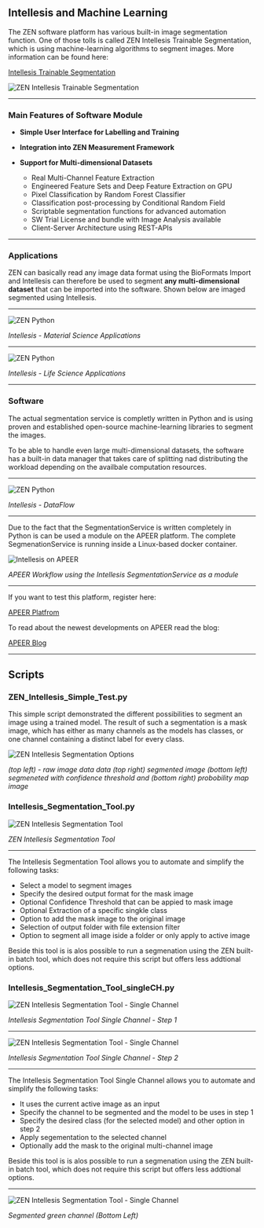 ## Intellesis and Machine Learning

The ZEN software platform has various built-in image segmentation function. One of those tolls is called ZEN Intellesis Trainable Segmentation, which is using machine-learning algorithms to segment images. More information can be found here:


[Intellesis Trainable Segmentation](https://www.zeiss.com/microscopy/int/website/landingpages/zen-intellesis.html)

![ZEN Intellesis Trainable Segmentation](/Images/ZEN_Intellesis_Cover.png)

***

### Main Features of Software Module

* **Simple User Interface for Labelling and Training**
* **Integration into ZEN Measurement Framework**
* **Support for Multi-dimensional Datasets**

    - Real Multi-Channel Feature Extraction
    - Engineered Feature Sets and Deep Feature Extraction on GPU
    - Pixel Classification by Random Forest Classifier
    - Classification post-processing by Conditional Random Field
    - Scriptable segmentation functions for advanced automation
    - SW Trial License and bundle with Image Analysis available
    - Client-Server Architecture using REST-APIs

***

### Applications

ZEN can basically read any image data format using the BioFormats Import and Intellesis can therefore be used to segment **any multi-dimensional dataset** that can be imported into the software. Shown below are imaged segmented using Intellesis.

***

![ZEN Python](/Images/intellesis_ms_apps.png)

*Intellesis - Material Science Applications*

***

![ZEN Python](/Images/intellesis_ls_apps.png)

*Intellesis - Life Science Applications*

***

### Software

The actual segmentation service is completly written in Python and is using proven and established open-source machine-learning libraries to segment the images.

To be able to handle even large multi-dimensional datasets, the software has a built-in data manager that takes care of splitting nad distributing the workload depending on the availbale computation resources.

***

![ZEN Python](/Images/intellesis_dataflow.png)

*Intellesis - DataFlow*

***

Due to the fact that the SegmentationService is written completely in Python is can be used a module on the APEER platform. The complete SegmenationService is running inside a Linux-based docker container.

![Intellesis on APEER](/Images/intellesis_apeer.png)

*APEER Workflow using the Intellesis SegmentationService as a module*

***

If you want to test this platform, register here:

[APEER Platfrom](https://www.apeer.com/app/#/home)

To read about the newest developments on APEER read the blog:

[APEER Blog](https://www.apeer.com/app/#/home)

***

## Scripts

### ZEN_Intellesis_Simple_Test.py

This simple script demonstrated the different possibilities to segment an image using a trained model. The result of such a segmentation is a mask image, which has either as many channels as the models has classes, or one channel containing a distinct label for every class.

![ZEN Intellesis Segmentation Options](/Images/intellesis_segoptions.png)

*(top left) - raw image data data (top right) segmented image (bottom left) segmeneted with confidence threshold and (bottom right) probobility map image*

### Intellesis_Segmentation_Tool.py

![ZEN Intellesis Segmentation Tool](/Images/intellesis_batch.png)

*ZEN Intellesis Segmentation Tool*

***

The Intellesis Segmentation Tool allows you to automate and simplify the following tasks:

- Select a model to segment images
- Specify the desired output format for the mask image
- Optional Confidence Threshold that can be appied to mask image
- Optional Extraction of a specific singkle class
- Option to add the mask image to the original image
- Selection of output folder with file extension filter
- Option to segment all image iside a folder or only apply to active image

Beside this tool is is alos possible to run a segmenation using the ZEN built-in batch tool, which does not require this script but offers less addtional options.

### Intellesis_Segmentation_Tool_singleCH.py

![ZEN Intellesis Segmentation Tool - Single Channel](/Images/intellesis_batch_singleCH1.png)

*Intellesis Segmentation Tool Single Channel - Step 1*

***

![ZEN Intellesis Segmentation Tool - Single Channel](/Images/intellesis_batch_singleCH2.png)

*Intellesis Segmentation Tool Single Channel - Step 2*

***

The Intellesis Segmentation Tool Single Channel allows you to automate and simplify the following tasks:

- It uses the current active image as an input
- Specify the channel to be segmented and the model to be uses in step 1
- Specify the desired class (for the selected model) and other option in step 2
- Apply segementation to the selected channel
- Optionally add the mask to the original multi-channel image

Beside this tool is is alos possible to run a segmenation using the ZEN built-in batch tool, which does not require this script but offers less addtional options.

***

![ZEN Intellesis Segmentation Tool - Single Channel](/Images/intellesis_batch_singleCH_result.png)

*Segmented green channel (Bottom Left)*